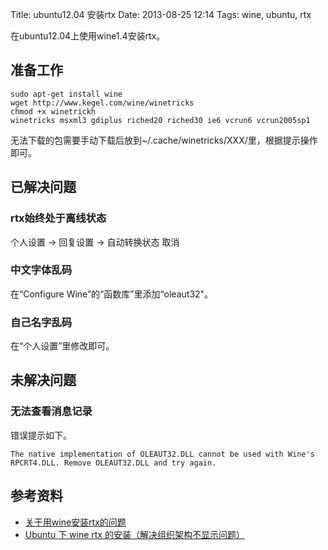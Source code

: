 Title: ubuntu12.04 安装rtx
Date: 2013-08-25 12:14
Tags: wine, ubuntu, rtx

在ubuntu12.04上使用wine1.4安装rtx。

## 准备工作

    sudo apt-get install wine
    wget http://www.kegel.com/wine/winetricks 
    chmod +x winetrickh 
    winetricks msxml3 gdiplus riched20 riched30 ie6 vcrun6 vcrun2005sp1 
无法下载的包需要手动下载后放到~/.cache/winetricks/XXX/里，根据提示操作即可。

## 已解决问题

### rtx始终处于离线状态
个人设置 -> 回复设置 -> 自动转换状态 取消
### 中文字体乱码

在“Configure Wine”的“函数库”里添加“oleaut32"。

### 自己名字乱码

在“个人设置”里修改即可。

## 未解决问题

### 无法查看消息记录
错误提示如下。

	
	The native implementation of OLEAUT32.DLL cannot be used with Wine's RPCRT4.DLL. Remove OLEAUT32.DLL and try again.

## 参考资料

*  [关于用wine安装rtx的问题](http://www.oschina.net/question/193954_33387)
*  [Ubuntu 下 wine rtx 的安装（解决组织架构不显示问题）](http://www.oldfeel.cn/?p=840)
